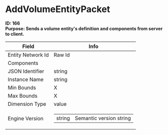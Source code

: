 # AddVolumeEntityPacket

**ID: 166**  
**Purpose: Sends a volume entity's definition and components from server to client.**  

<table><thead><tr><th>Field</th><th>Info</th></tr></thead><tbody>
<tr><td>Entity Network Id</td><td>Raw Id</td></tr>
<tr><td>Components</td><td></td></tr>
<tr><td>JSON Identifier</td><td>string</td></tr>
<tr><td>Instance Name</td><td>string</td></tr>
<tr><td>Min Bounds</td><td>X</td></tr>
<tr><td>Max Bounds</td><td>X</td></tr>
<tr><td>Dimension Type</td><td>value</td></tr>
<tr><td>Engine Version</td><td><table><tbody><tr><td>string</td><td>Semantic version string</td></tr></tbody></table></td></tr>
</tbody></table>